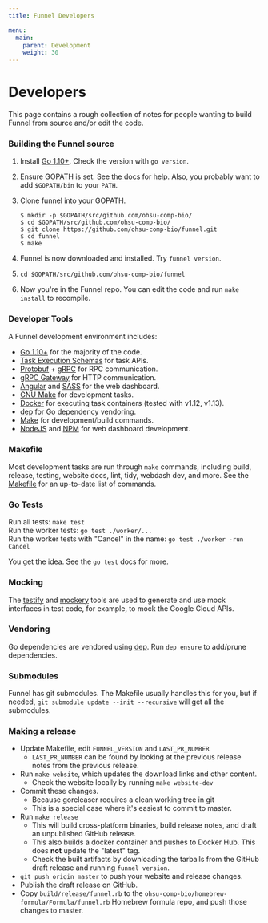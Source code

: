 ```yaml
---
title: Funnel Developers

menu:
  main:
    parent: Development
    weight: 30
---
```


# Developers

This page contains a rough collection of notes for people wanting to build Funnel from source and/or edit the code.

### Building the Funnel source

1. Install [Go 1.10+][go]. Check the version with `go version`.
1. Ensure GOPATH is set. See [the docs][gopath] for help. Also, you probably want to add `$GOPATH/bin` to your `PATH`.
1. Clone funnel into your GOPATH. 

	```shell
	$ mkdir -p $GOPATH/src/github.com/ohsu-comp-bio/
	$ cd $GOPATH/src/github.com/ohsu-comp-bio/
	$ git clone https://github.com/ohsu-comp-bio/funnel.git
	$ cd funnel
	$ make
	```
	
1. Funnel is now downloaded and installed. Try `funnel version`.
1. `cd $GOPATH/src/github.com/ohsu-comp-bio/funnel`
1. Now you're in the Funnel repo. You can edit the code and run `make install` to recompile.

### Developer Tools

A Funnel development environment includes:

- [Go 1.10+][go] for the majority of the code.
- [Task Execution Schemas][tes] for task APIs.
- [Protobuf][protobuf] + [gRPC][grpc] for RPC communication.
- [gRPC Gateway][gateway] for HTTP communication.
- [Angular][angular] and [SASS][sass] for the web dashboard.
- [GNU Make][make] for development tasks.
- [Docker][docker] for executing task containers (tested with v1.12, v1.13).
- [dep][dep] for Go dependency vendoring.
- [Make][make] for development/build commands.
- [NodeJS][node] and [NPM][npm] for web dashboard development.

### Makefile

Most development tasks are run through `make` commands, including build, release, testing, website docs, lint, tidy, webdash dev, and more.  See the [Makefile](https://github.com/ohsu-comp-bio/funnel/blob/master/Makefile) for an up-to-date list of commands.

### Go Tests

Run all tests: `make test`   
Run the worker tests: `go test ./worker/...`  
Run the worker tests with "Cancel" in the name: `go test ./worker -run Cancel`  

You get the idea. See the `go test` docs for more.

### Mocking

The [testify][testify] and [mockery][mockery] tools are used to generate and use
mock interfaces in test code, for example, to mock the Google Cloud APIs.

### Vendoring

Go dependencies are vendored using [dep][dep]. Run `dep ensure` to add/prune dependencies.

### Submodules

Funnel has git submodules. The Makefile usually handles this for you, but if needed,
`git submodule update --init --recursive` will get all the submodules.

[go]: https://golang.org
[angular]: https://angularjs.org/
[protobuf]: https://github.com/google/protobuf
[grpc]: http://www.grpc.io/
[sass]: http://sass-lang.com/
[make]: https://www.gnu.org/software/make/
[docker]: https://docker.io
[python]: https://www.python.org/
[dep]: https://golang.github.io/dep/
[node]: https://nodejs.org
[npm]: https://www.npmjs.com/
[gateway]: https://github.com/grpc-ecosystem/grpc-gateway
[tes]: https://github.com/ga4gh/task-execution-schemas
[testify]: https://github.com/stretchr/testify
[mockery]: https://github.com/vektra/mockery
[gopath]: https://golang.org/doc/code.html#GOPATH

### Making a release

- Update Makefile, edit `FUNNEL_VERSION` and `LAST_PR_NUMBER`
  - `LAST_PR_NUMBER` can be found by looking at the previous release notes
    from the previous release.
- Run `make website`, which updates the download links and other content.
  - Check the website locally by running `make website-dev`
- Commit these changes.
  - Because goreleaser requires a clean working tree in git
  - This is a special case where it's easiest to commit to master.
- Run `make release`
  - This will build cross-platform binaries, build release notes,
    and draft an unpublished GitHub release.
  - This also builds a docker container and pushes to Docker Hub.
    This does **not** update the "latest" tag.
  - Check the built artifacts by downloading the tarballs from the GitHub draft release
    and running `funnel version`.
- `git push origin master` to push your website and release changes.
- Publish the draft release on GitHub.
- Copy `build/release/funnel.rb` to the `ohsu-comp-bio/homebrew-formula/Formula/funnel.rb` Homebrew formula repo, and push those changes to master.
